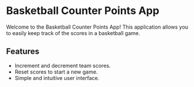 # Basketball Counter Points App

Welcome to the Basketball Counter Points App! This application allows you to easily keep track of the scores in a basketball game.

## Features
- Increment and decrement team scores.
- Reset scores to start a new game.
- Simple and intuitive user interface.

